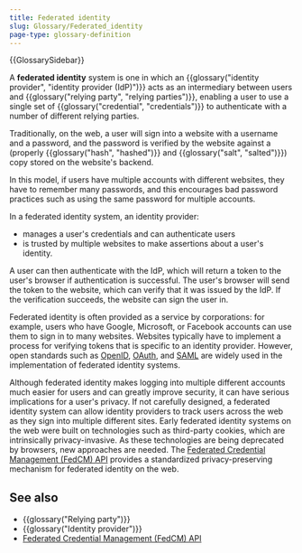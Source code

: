 ```yaml
---
title: Federated identity
slug: Glossary/Federated_identity
page-type: glossary-definition
---
```


{{GlossarySidebar}}

A **federated identity** system is one in which an {{glossary("identity provider", "identity provider (IdP)")}} acts as an intermediary between users and {{glossary("relying party", "relying parties")}}, enabling a user to use a single set of {{glossary("credential", "credentials")}} to authenticate with a number of different relying parties.

Traditionally, on the web, a user will sign into a website with a username and a password, and the password is verified by the website against a (properly {{glossary("hash", "hashed")}} and {{glossary("salt", "salted")}}) copy stored on the website's backend.

In this model, if users have multiple accounts with different websites, they have to remember many passwords, and this encourages bad password practices such as using the same password for multiple accounts.

In a federated identity system, an identity provider:

- manages a user's credentials and can authenticate users
- is trusted by multiple websites to make assertions about a user's identity.

A user can then authenticate with the IdP, which will return a token to the user's browser if authentication is successful. The user's browser will send the token to the website, which can verify that it was issued by the IdP. If the verification succeeds, the website can sign the user in.

Federated identity is often provided as a service by corporations: for example, users who have Google, Microsoft, or Facebook accounts can use them to sign in to many websites. Websites typically have to implement a process for verifying tokens that is specific to an identity provider. However, open standards such as [OpenID](https://en.wikipedia.org/wiki/OpenID), [OAuth](https://en.wikipedia.org/wiki/OAuth), and [SAML](https://en.wikipedia.org/wiki/Security_Assertion_Markup_Language) are widely used in the implementation of federated identity systems.

Although federated identity makes logging into multiple different accounts much easier for users and can greatly improve security, it can have serious implications for a user's privacy. If not carefully designed, a federated identity system can allow identity providers to track users across the web as they sign into multiple different sites. Early federated identity systems on the web were built on technologies such as third-party cookies, which are intrinsically privacy-invasive. As these technologies are being deprecated by browsers, new approaches are needed. The [Federated Credential Management (FedCM) API](/en-US/docs/Web/API/FedCM_API) provides a standardized privacy-preserving mechanism for federated identity on the web.

## See also

- {{glossary("Relying party")}}
- {{glossary("Identity provider")}}
- [Federated Credential Management (FedCM) API](/en-US/docs/Web/API/FedCM_API)
